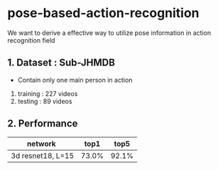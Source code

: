 # pose-based-action-recognition
We want to derive a effective way to utilize pose information in action recognition field

## 1. Dataset : Sub-JHMDB
  * Contain only one main person in action
  1. training : 227 videos
  2. testing : 89 videos
## 2. Performance
   network    | top1  | top5 |
--------------|:-----:|:----:| 
3d resnet18, L=15| 73.0% | 92.1%| 

  
